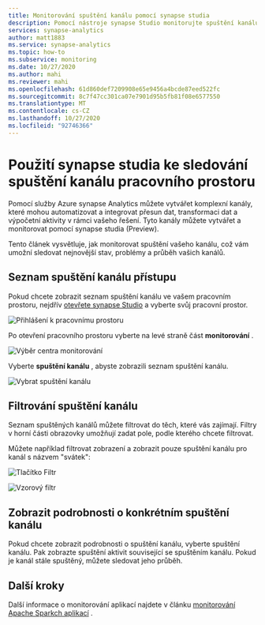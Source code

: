 ```yaml
---
title: Monitorování spuštění kanálu pomocí synapse studia
description: Pomocí nástroje synapse Studio monitorujte spuštění kanálu pracovního prostoru.
services: synapse-analytics
author: matt1883
ms.service: synapse-analytics
ms.topic: how-to
ms.subservice: monitoring
ms.date: 10/27/2020
ms.author: mahi
ms.reviewer: mahi
ms.openlocfilehash: 61d860def7209908e65e9456a4bcde87eed522fc
ms.sourcegitcommit: 8c7f47cc301ca07e7901d95b5fb81f08e6577550
ms.translationtype: MT
ms.contentlocale: cs-CZ
ms.lasthandoff: 10/27/2020
ms.locfileid: "92746366"
---
```

# <a name="use-synapse-studio-to-monitor-your-workspace-pipeline-runs"></a>Použití synapse studia ke sledování spuštění kanálu pracovního prostoru

Pomocí služby Azure synapse Analytics můžete vytvářet komplexní kanály, které mohou automatizovat a integrovat přesun dat, transformaci dat a výpočetní aktivity v rámci vašeho řešení. Tyto kanály můžete vytvářet a monitorovat pomocí synapse studia (Preview).

Tento článek vysvětluje, jak monitorovat spuštění vašeho kanálu, což vám umožní sledovat nejnovější stav, problémy a průběh vašich kanálů.

## <a name="access-pipeline-runs-list"></a>Seznam spuštění kanálu přístupu

Pokud chcete zobrazit seznam spuštění kanálu ve vašem pracovním prostoru, nejdřív [otevřete synapse Studio](https://web.azuresynapse.net/) a vyberte svůj pracovní prostor.

![Přihlášení k pracovnímu prostoru](./media/common/login-workspace.png)

Po otevření pracovního prostoru vyberte na levé straně část **monitorování** .

![Výběr centra monitorování](./media/common/left-nav.png)

Vyberte **spuštění kanálu** , abyste zobrazili seznam spuštění kanálu.

![Vybrat spuštění kanálu](./media/how-to-monitor-pipeline-runs/monitor-hub-nav-pipelineruns.png)

## <a name="filter-your-pipeline-runs"></a>Filtrování spuštění kanálu

Seznam spuštěných kanálů můžete filtrovat do těch, které vás zajímají. Filtry v horní části obrazovky umožňují zadat pole, podle kterého chcete filtrovat.

Můžete například filtrovat zobrazení a zobrazit pouze spuštění kanálu pro kanál s názvem "svátek":

![Tlačítko Filtr](./media/common/filter-button.png)

![Vzorový filtr](./media/how-to-monitor-pipeline-runs/filter-example.png)

## <a name="view-details-about-a-specific-pipeline-run"></a>Zobrazit podrobnosti o konkrétním spuštění kanálu

Pokud chcete zobrazit podrobnosti o spuštění kanálu, vyberte spuštění kanálu. Pak zobrazte spuštění aktivit související se spuštěním kanálu. Pokud je kanál stále spuštěný, můžete sledovat jeho průběh. 
  
## <a name="next-steps"></a>Další kroky

Další informace o monitorování aplikací najdete v článku [monitorování Apache Sparkch aplikací](how-to-monitor-spark-applications.md) . 

